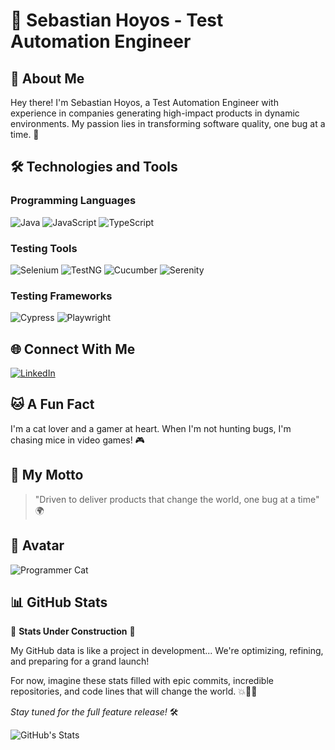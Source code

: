 # 👋 Sebastian Hoyos - Test Automation Engineer

## 🚀 About Me
Hey there! I'm Sebastian Hoyos, a Test Automation Engineer with experience in companies generating high-impact products in dynamic environments. My passion lies in transforming software quality, one bug at a time. 🐞

## 🛠️ Technologies and Tools

### Programming Languages
![Java](https://img.shields.io/badge/Java-ED8B00?style=for-the-badge&logo=java&logoColor=white)
![JavaScript](https://img.shields.io/badge/JavaScript-F7DF1E?style=for-the-badge&logo=javascript&logoColor=black)
![TypeScript](https://img.shields.io/badge/TypeScript-007ACC?style=for-the-badge&logo=typescript&logoColor=white)

### Testing Tools
![Selenium](https://img.shields.io/badge/Selenium-43B02A?style=for-the-badge&logo=selenium&logoColor=white)
![TestNG](https://img.shields.io/badge/TestNG-0175C2?style=for-the-badge&logo=java&logoColor=white)
![Cucumber](https://img.shields.io/badge/Cucumber-23D96C?style=for-the-badge&logo=cucumber&logoColor=white)
![Serenity](https://img.shields.io/badge/Serenity-16A2A2?style=for-the-badge&logo=serenity&logoColor=white)

### Testing Frameworks
![Cypress](https://img.shields.io/badge/Cypress-17202C?style=for-the-badge&logo=cypress&logoColor=white)
![Playwright](https://img.shields.io/badge/Playwright-45BA4F?style=for-the-badge&logo=playwright&logoColor=white)

## 🌐 Connect With Me
[![LinkedIn](https://img.shields.io/badge/LinkedIn-0077B5?style=for-the-badge&logo=linkedin&logoColor=white)](https://www.linkedin.com/in/sebastianhoyosduran/)

## 🐱 A Fun Fact
I'm a cat lover and a gamer at heart. When I'm not hunting bugs, I'm chasing mice in video games! 🎮

## 💬 My Motto
> "Driven to deliver products that change the world, one bug at a time" 🌍

## 🎨 Avatar
![Programmer Cat](https://media1.giphy.com/media/v1.Y2lkPTc5MGI3NjExaG51anRxcnZpMXlvZ3Y4cHBkaDlpazI0OGIzMXBncGNtNjMyamgydSZlcD12MV9pbnRlcm5hbF9naWZfYnlfaWQmY3Q9Zw/JIX9t2j0ZTN9S/giphy.gif)

## 📊 GitHub Stats
🚧 **Stats Under Construction** 🚧

My GitHub data is like a project in development... We're optimizing, refining, and preparing for a grand launch! 

For now, imagine these stats filled with epic commits, incredible repositories, and code lines that will change the world. 💥👨‍💻

*Stay tuned for the full feature release!* 🛠️

![GitHub's Stats](https://github-readme-stats.vercel.app/api?username=seb4bytes&show_icons=true&theme=radical)

